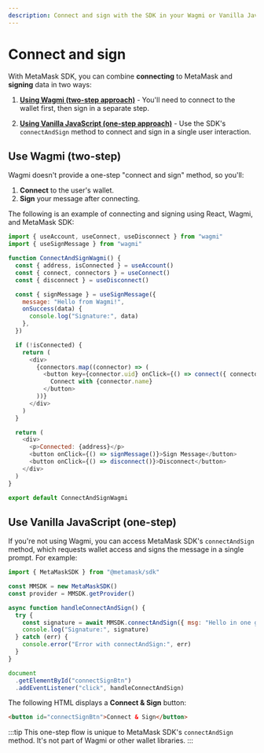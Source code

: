 ```yaml
---
description: Connect and sign with the SDK in your Wagmi or Vanilla JavaScript dapp.
---
```


# Connect and sign

With MetaMask SDK, you can combine **connecting** to MetaMask and **signing** data in two ways:

1. [**Using Wagmi (two-step approach)**](#use-wagmi-two-step) - You'll need to connect to the wallet first, then sign in a separate step.

2. [**Using Vanilla JavaScript (one-step approach)**](#use-vanilla-javascript-one-step) - Use the SDK's `connectAndSign` method to connect and sign in a single user interaction.

## Use Wagmi (two-step)

Wagmi doesn't provide a one-step "connect and sign" method, so you'll:

1. **Connect** to the user's wallet.  
2. **Sign** your message after connecting.

The following is an example of connecting and signing using React, Wagmi, and MetaMask SDK:

```js
import { useAccount, useConnect, useDisconnect } from "wagmi"
import { useSignMessage } from "wagmi"

function ConnectAndSignWagmi() {
  const { address, isConnected } = useAccount()
  const { connect, connectors } = useConnect()
  const { disconnect } = useDisconnect()

  const { signMessage } = useSignMessage({
    message: "Hello from Wagmi!",
    onSuccess(data) {
      console.log("Signature:", data)
    },
  })

  if (!isConnected) {
    return (
      <div>
        {connectors.map((connector) => (
          <button key={connector.uid} onClick={() => connect({ connector })}>
            Connect with {connector.name}
          </button>
        ))}
      </div>
    )
  }

  return (
    <div>
      <p>Connected: {address}</p>
      <button onClick={() => signMessage()}>Sign Message</button>
      <button onClick={() => disconnect()}>Disconnect</button>
    </div>
  )
}

export default ConnectAndSignWagmi
```

## Use Vanilla JavaScript (one-step)

If you're not using Wagmi, you can access MetaMask SDK's `connectAndSign` method,
which requests wallet access and signs the message in a single prompt.
For example:

```js
import { MetaMaskSDK } from "@metamask/sdk"

const MMSDK = new MetaMaskSDK()
const provider = MMSDK.getProvider()

async function handleConnectAndSign() {
  try {
    const signature = await MMSDK.connectAndSign({ msg: "Hello in one go!" })
    console.log("Signature:", signature)
  } catch (err) {
    console.error("Error with connectAndSign:", err)
  }
}

document
  .getElementById("connectSignBtn")
  .addEventListener("click", handleConnectAndSign)
```

The following HTML displays a **Connect & Sign** button:

```html
<button id="connectSignBtn">Connect & Sign</button>
```

:::tip
This one-step flow is unique to MetaMask SDK's `connectAndSign` method.
It's not part of Wagmi or other wallet libraries.
:::
